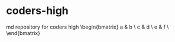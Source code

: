 # coders-high
md repository for coders high
\begin{bmatrix}
a & b \\
c & d \\
e & f \\
\end{bmatrix}
